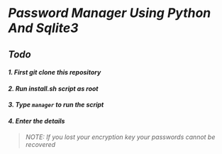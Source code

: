 # _Password Manager Using Python And Sqlite3_

## _**Todo**_

#### _1. First git clone this repository_
#### _2. Run install.sh script as root_
#### _3. Type `manager` to run the script_
#### _4. Enter the details_

>_NOTE: If you lost your encryption key your passwords cannot be recovered_
